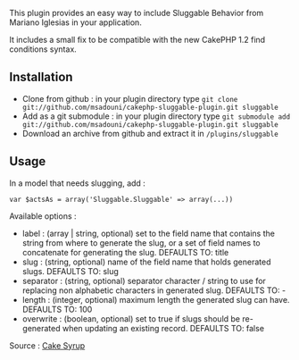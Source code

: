 This plugin provides an easy way to include Sluggable Behavior from Mariano Iglesias in your application.

It includes a small fix to be compatible with the new CakePHP 1.2 find conditions syntax.

## Installation
- Clone from github : in your plugin directory type `git clone git://github.com/msadouni/cakephp-sluggable-plugin.git sluggable`
- Add as a git submodule : in your plugin directory type `git submodule add git://github.com/msadouni/cakephp-sluggable-plugin.git sluggable`
- Download an archive from github and extract it in `/plugins/sluggable`

## Usage
In a model that needs slugging, add :

    var $actsAs = array('Sluggable.Sluggable' => array(...))

Available options :

- label : (array | string, optional) set to the field name that contains the
    string from where to generate the slug, or a set of field names to
    concatenate for generating the slug. DEFAULTS TO: title
- slug : (string, optional) name of the field name that holds generated slugs.
    DEFAULTS TO: slug
- separator : (string, optional) separator character / string to use for replacing
    non alphabetic characters in generated slug. DEFAULTS TO: -
- length : (integer, optional) maximum length the generated slug can have.
    DEFAULTS TO: 100
- overwrite : (boolean, optional) set to true if slugs should be re-generated when
    updating an existing record. DEFAULTS TO: false

Source : [Cake Syrup](http://cake-syrup.sourceforge.net/ingredients/sluggable-behavior/)